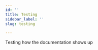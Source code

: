 ```yaml
---
id: ''
title: Testing
sidebar_label: ''
slug: testing

---
```

Testing how the documentation shows up